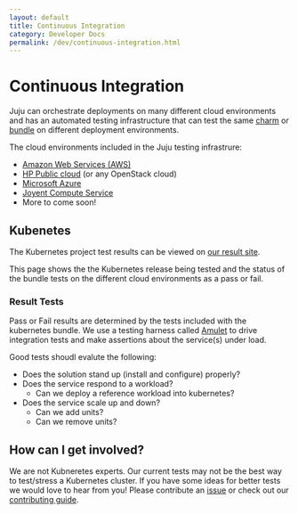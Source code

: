 ```yaml
---
layout: default
title: Continuous Integration
category: Developer Docs
permalink: /dev/continuous-integration.html
---
```


# Continuous Integration

Juju can orchestrate deployments on many different cloud environments and has
an automated testing infrastructure that can test the same 
[charm]({{site.url}}/user/glossary.html#charm) 
or [bundle]({{site.url}}/user/glossary.html#bundle) on different deployment 
environments. 

The cloud environments included in the Juju testing infrastrure:
- [Amazon Web Services (AWS)](http://aws.amazon.com/)
- [HP Public cloud](http://www.hpcloud.com) (or any OpenStack cloud)
- [Microsoft Azure](http://azure.microsoft.com)
- [Joyent Compute Service](http://www.joyent.com/public-cloud)
- More to come soon!

## Kubenetes

The Kubernetes project test results can be viewed on 
[our result site](http://reports.vapour.ws/charm-summary/kubernetes).

This page shows the the Kubernetes release being tested and the 
status of the bundle tests on the different cloud environments as a pass or 
fail.

### Result Tests

Pass or Fail results are determined by the tests included with the kubernetes 
bundle.  We use a testing harness called 
[Amulet](https://juju.ubuntu.com/docs/tools-amulet.html) to drive 
integration tests and make assertions about the service(s) under load.

Good tests shoudl evalute the following:

 - Does the solution stand up (install and configure) properly?
 - Does the service respond to a workload?
   - Can we deploy a reference workload into kubernetes?
 - Does the service scale up and down?
   - Can we add units?
   - Can we remove units?

## How can I get involved?

We are not Kubneretes experts. Our current tests may not be the best way to 
test/stress a Kubernetes cluster. If you have some ideas for better tests we
would love to hear from you!  Please contribute an
[issue](http://github.com/{{site.repository}/issues) or check
out our [contributing guide](contributing.html).


